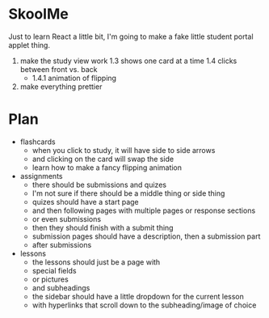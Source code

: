 # SkoolMe
Just to learn React a little bit, I'm going to make a fake little student portal applet thing. 

1. make the study view work
  1.3 shows one card at a time
  1.4 clicks between front vs. back
    - 1.4.1 animation of flipping
2. make everything prettier

# Plan
- flashcards
    - when you click to study, it will have side to side arrows
    - and clicking on the card will swap the side
    - learn how to make a fancy flipping animation
- assignments
    - there should be submissions and quizes
    - I'm not sure if there should be a middle thing or side thing
    - quizes should have a start page
    - and then following pages with multiple pages or response sections
    - or even submissions
    - then they should finish with a submit thing
    - submission pages should have a description, then a submission part
    - after submissions 
- lessons
    - the lessons should just be a page with 
    - special fields
    - or pictures
    - and subheadings
    - the sidebar should have a little dropdown for the current lesson
    - with hyperlinks that scroll down to the subheading/image of choice